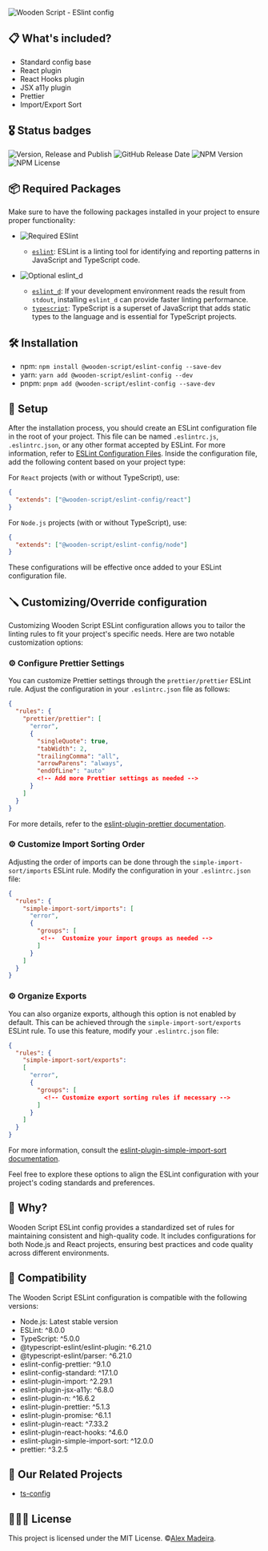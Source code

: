 ![Wooden Script - ESlint config](https://raw.githubusercontent.com/alexmadeira/config-files/main/packages/eslint-config/assets/wooden-script_eslint-config.png)

## 📋 What's included?
- Standard config base
- React plugin
- React Hooks plugin
- JSX a11y plugin
- Prettier
- Import/Export Sort

## 🎖️ Status badges

![Version, Release and Publish](https://github.com/alexmadeira/config-files/actions/workflows/release.yml/badge.svg) ![GitHub Release Date](https://img.shields.io/github/release-date/alexmadeira/config-files)
![NPM Version](https://img.shields.io/npm/v/%40wooden-script%2Feslint-config?style=flat-square) ![NPM License](https://img.shields.io/npm/l/%40wooden-script%2Feslint-config?style=flat-square)

## 📦 Required Packages

Make sure to have the following packages installed in your project to ensure proper functionality:
- ![Required ESlint](https://img.shields.io/badge/Required-3A69C5?style=flat-square&logo=npm&label=Npm)
   - [`eslint`](https://www.npmjs.com/package/eslint): ESLint is a linting tool for identifying and reporting patterns in JavaScript and TypeScript code.

- ![Optional eslint_d](https://img.shields.io/badge/Optional-3AD35ABF?style=flat-square&logo=npm&label=Npm)
    - [`eslint_d`](https://www.npmjs.com/package/eslint_d): If your development environment reads the result from `stdout`, installing `eslint_d` can provide faster linting performance.
    - [`typescript`](https://www.npmjs.com/package/typescript): TypeScript is a superset of JavaScript that adds static types to the language and is essential for TypeScript projects.

## 🛠️ Installation

- npm: `npm install @wooden-script/eslint-config --save-dev`
- yarn: `yarn add @wooden-script/eslint-config --dev`
- pnpm: `pnpm add @wooden-script/eslint-config --save-dev`

## 🧱 Setup

After the installation process, you should create an ESLint configuration file in the root of your project. This file can be named `.eslintrc.js`, `.eslintrc.json`, or any other format accepted by ESLint. For more information, refer to [ESLint Configuration Files](https://eslint.org/docs/latest/use/configure/configuration-files).
Inside the configuration file, add the following content based on your project type:

For `React` projects (with or without TypeScript), use:

```json
{
  "extends": ["@wooden-script/eslint-config/react"]
}
```

For `Node.js` projects (with or without TypeScript), use:
```json
{
  "extends": ["@wooden-script/eslint-config/node"]
}
```

These configurations will be effective once added to your ESLint configuration file.

## 🪛 Customizing/Override configuration

Customizing Wooden Script ESLint configuration allows you to tailor the linting rules to fit your project's specific needs. Here are two notable customization options:

### ⚙️ Configure Prettier Settings
You can customize Prettier settings through the `prettier/prettier` ESLint rule. Adjust the configuration in your `.eslintrc.json` file as follows:

```json
{
  "rules": {
    "prettier/prettier": [
      "error",
      {
        "singleQuote": true,
        "tabWidth": 2,
        "trailingComma": "all",
        "arrowParens": "always",
        "endOfLine": "auto"
        <!-- Add more Prettier settings as needed -->
      }
    ]
  }
}
```

For more details, refer to the [eslint-plugin-prettier documentation](https://www.npmjs.com/package/eslint-plugin-prettier).

### ⚙️ Customize Import Sorting Order
Adjusting the order of imports can be done through the `simple-import-sort/imports` ESLint rule. Modify the configuration in your `.eslintrc.json` file:

```json
{
  "rules": {
    "simple-import-sort/imports": [
      "error",
      {
        "groups": [
         <!--  Customize your import groups as needed -->
        ]
      }
    ]
  }
}

```

### ⚙️ Organize Exports
You can also organize exports, although this option is not enabled by default. This can be achieved through the `simple-import-sort/exports` ESLint rule. To use this feature, modify your `.eslintrc.json` file:

```json
{
  "rules": {
    "simple-import-sort/exports":
    [
      "error",
      {
        "groups": [
          <!-- Customize export sorting rules if necessary -->
        ]
      }
    ]
  }
}
```

For more information, consult the [eslint-plugin-simple-import-sort documentation](https://github.com/lydell/eslint-plugin-simple-import-sort/).

Feel free to explore these options to align the ESLint configuration with your project's coding standards and preferences.

## 🤔 Why?

Wooden Script ESLint config provides a standardized set of rules for maintaining consistent and high-quality code. It includes configurations for both Node.js and React projects, ensuring best practices and code quality across different environments.

## 🔩 Compatibility

The Wooden Script ESLint configuration is compatible with the following versions:

- Node.js: Latest stable version
- ESLint: ^8.0.0
- TypeScript: ^5.0.0
- @typescript-eslint/eslint-plugin: ^6.21.0
- @typescript-eslint/parser: ^6.21.0
- eslint-config-prettier: ^9.1.0
- eslint-config-standard: ^17.1.0
- eslint-plugin-import: ^2.29.1
- eslint-plugin-jsx-a11y: ^6.8.0
- eslint-plugin-n: ^16.6.2
- eslint-plugin-prettier: ^5.1.3
- eslint-plugin-promise: ^6.1.1
- eslint-plugin-react: ^7.33.2
- eslint-plugin-react-hooks: ^4.6.0
- eslint-plugin-simple-import-sort: ^12.0.0
- prettier: ^3.2.5

## 🔗 Our Related Projects

- [ts-config](https://www.npmjs.com/package/@wooden-script/ts-config)

## 👨🏾‍⚖️ License

This project is licensed under the MIT License. ©[Alex Madeira](https://github.com/alexmadeira).

